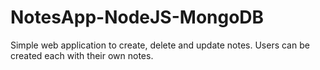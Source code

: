 # NotesApp-NodeJS-MongoDB
Simple web application to create, delete and update notes. Users can be created each with their own notes.
